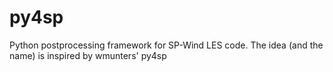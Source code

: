 # py4sp
Python postprocessing framework for SP-Wind LES code.
The idea (and the name) is inspired by wmunters' py4sp
